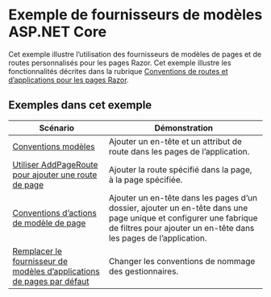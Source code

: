 # <a name="aspnet-core-model-providers-sample"></a>Exemple de fournisseurs de modèles ASP.NET Core

Cet exemple illustre l’utilisation des fournisseurs de modèles de pages et de routes personnalisés pour les pages Razor. Cet exemple illustre les fonctionnalités décrites dans la rubrique [Conventions de routes et d’applications pour les pages Razor](https://docs.microsoft.com/aspnet/core/razor-pages/razor-pages-convention-features).

## <a name="examples-in-this-sample"></a>Exemples dans cet exemple

| Scénario | Démonstration |
| -------- | ----------- |
| [Conventions modèles](https://docs.microsoft.com/aspnet/core/razor-pages/razor-pages-conventions#model-conventions) | Ajouter un en-tête et un attribut de route dans les pages de l’application. |
| [Utiliser AddPageRoute pour ajouter une route de page](https://docs.microsoft.com/aspnet/core/razor-pages/razor-pages-conventions#configure-a-page-route) | Ajouter la route spécifié dans la page, à la page spécifiée. |
| [Conventions d’actions de modèle de page](https://docs.microsoft.com/aspnet/core/razor-pages/razor-pages-conventions#page-model-action-conventions) | Ajouter un en-tête dans les pages d’un dossier, ajouter un en-tête dans une page unique et configurer une fabrique de filtres pour ajouter un en-tête dans les pages de l’application. |
| [Remplacer le fournisseur de modèles d’applications de pages par défaut](https://docs.microsoft.com/aspnet/core/razor-pages/razor-pages-conventions#replace-the-default-page-app-model-provider) | Changer les conventions de nommage des gestionnaires. |
